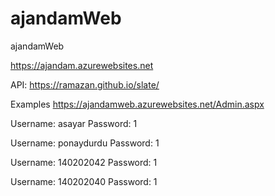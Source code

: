 # ajandamWeb
ajandamWeb


https://ajandam.azurewebsites.net

API: https://ramazan.github.io/slate/

Examples https://ajandamweb.azurewebsites.net/Admin.aspx
 
Username: asayar
Password: 1	

Username: ponaydurdu
Password: 1	

	
Username: 140202042
Password: 1

Username: 140202040
Password: 1